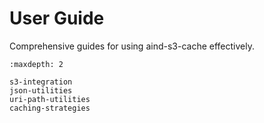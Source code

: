 # User Guide

Comprehensive guides for using aind-s3-cache effectively.

```{toctree}
:maxdepth: 2

s3-integration
json-utilities
uri-path-utilities
caching-strategies
```